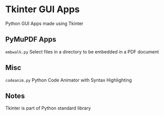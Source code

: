 # Tkinter GUI Apps

Python GUI Apps made using Tkinter


## PyMuPDF Apps

`embwalk.py`  Select files in a directory to be embedded in a PDF document


## Misc

`codeanim.py`  Python Code Animator with Syntax Highlighting


## Notes

Tkinter is part of Python standard library
